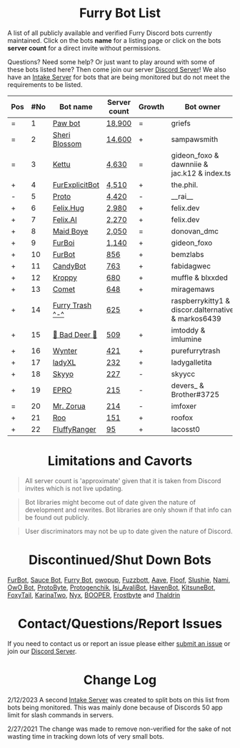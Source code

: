 <h1 align="center">Furry Bot List</h1>

A list of all publicly available and verified Furry Discord bots currently maintained. Click on the bots **name** for a listing page or click on the bots **server count** for a direct invite without permissions.

Questions? Need some help? Or just want to play around with some of these bots listed here? Then come join our server [Discord Server]! We also have an [Intake Server] for bots that are being monitored but do not meet the requirements to be listed.



| Pos | #No | Bot name | Server count | Growth | Bot owner | Bot lib
| --- | --- | -------- | -------------| ----- | ----------- | ---------- |
| = | 1 | [Paw bot] | [18,900](https://discord.com/oauth2/authorize?client_id=663823539672973353&scope=applications.commands%20bot) | = | griefs | Custom
| = | 2 | [Sheri Blossom] | [14,600](https://discord.com/oauth2/authorize?client_id=911836896429232148&scope=applications.commands%20bot) | + | sampawsmith | Discord.py
| = | 3 | [Kettu] | [4,630](https://discord.com/oauth2/authorize?client_id=667131062941384757&scope=applications.commands%20bot) | = | gideon_foxo & dawnniie & jac.k12 & index.ts | Custom
| + | 4 | [FurExplicitBot] | [4,510](https://discord.com/oauth2/authorize?=&client_id=534828939198070824&scope=applications.commands%20bot) | + | the.phil. | Discord.js
| - | 5 | [Proto] | [4,420](https://discord.com/oauth2/authorize?client_id=724601984241369100&scope=applications.commands%20bot) | - | \_\_rai__ | Discord.net
| + | 6 | [Felix.Hug] | [2,980](https://discord.com/oauth2/authorize?client_id=950449870647492658&scope=applications.commands%20bot) | + | felix.dev | Discord.py
| + | 7 | [Felix.AI] | [2,270](https://discord.com/api/oauth2/authorize?client_id=1139632229044199444&scope=applications.commands%20bot) | + | felix.dev | Discord.py
| + | 8 | [Maid Boye] | [2,050](https://discord.com/oauth2/authorize?client_id=879918811791388705&scope=applications.commands%20bot) | = | donovan_dmc | Eris
| + | 9 | [FurBoi] | [1,140](https://discord.com/oauth2/authorize?client_id=990695577547333734&scope=applications.commands%20bot) | + | gideon_foxo | Discord.js
| + | 10 | [FurBot] | [856](https://discord.com/oauth2/authorize?client_id=716259432878702633&scope=applications.commands%20bot) | + | bemzlabs | Discord.py
| + | 11 | [CandyBot] | [763](https://discord.com/oauth2/authorize?client_id=989439821380476990&scope=applications.commands%20bot) | + | fabidagwec | Unknown
| + | 12 | [Kroppy] | [680](https://discord.com/oauth2/authorize?client_id=875974356633788436&scope=applications.commands%20bot) | + | muffle & blxxded | NextCord 
| + | 13 | [Comet] | [648](https://discord.com/oauth2/authorize?client_id=678719240290828289&scope=applications.commands%20bot) | + | miragemaws | Unknown
| + | 14 | [Furry Trash ^-^] | [625](https://discord.com/oauth2/authorize?client_id=417900655601254420&scope=applications.commands%20bot) | + | raspberrykitty1 & discor.dalternative & markos6439 | Discord.py
| + | 15 | [🐾 Bad Deer 🐾] | [509](https://discord.com/oauth2/authorize?client_id=879514717612310558&scope=applications.commands%20bot) | + | imtoddy & imlumine | BDScript & AOI.js
| + | 16 | [Wynter] | [421](https://discord.com/oauth2/authorize?client_id=548269826020343809&scope=applications.commands%20bot) | + | purefurrytrash | Discord.js
| + | 17 | [ladyXL] | [232](https://discord.com/oauth2/authorize?client_id=987571118690955294&scope=applications.commands%20bot) | + | ladygalletita | Discord.js
| + | 18 | [Skyyo] | [227](https://discord.com/oauth2/authorize?client_id=877928677109817404&scope=applications.commands%20bot) | - | skyycc | Custom
| + | 19 | [EPRO] | [215](https://discord.com/oauth2/authorize?client_id=823554361397215294&scope=applications.commands%20bot) | - | devers_ & Brother#3725 | Discord.js
| = | 20 | [Mr. Zorua] | [214](https://discord.com/oauth2/authorize?client_id=735733344494682124&scope=applications.commands%20bot) | - | imfoxer | DiscordGo 
| + | 21 | [Roo] | [151](https://discord.com/oauth2/authorize?client_id=675609879083483136&scope=applications.commands%20bot) | + | roofox | Pycord
| + | 22 | [FluffyRanger] | [95](https://discord.com/oauth2/authorize?client_id=1018122677526994964&scope=applications.commands%20bot) | + | lacosst0 | Pycord



<h1 align="center">Limitations and Cavorts</h1>

> All server count is 'approximate' given that it is taken from Discord invites which is not live updating.

> Bot libraries might become out of date given the nature of development and rewrites. Bot libraries are only shown if that info can be found out publicly.

> User discriminators may not be up to date given the nature of Discord.

<h1 align="center">Discontinued/Shut Down Bots</h1>

[FurBot](https://discord.com/oauth2/authorize?client_id=174176308396425217&scope=applications.commands%20bot), [Sauce Bot](https://discord.com/oauth2/authorize?client_id=730158145489338409&scope=applications.commands%20bot), [Furry Bot](https://discord.com/oauth2/authorize?client_id=398251412246495233&scope=applications.commands%20bot), [owopup](https://discord.com/oauth2/authorize?client_id=365255872181567489&scope=applications.commands%20bot), [Fuzzbott](https://discord.com/oauth2/authorize?client_id=730633518992064514&scope=applications.commands%20bot), [Aave](https://discord.com/oauth2/authorize?client_id=486185195989368852&scope=applications.commands%20bot), [Floof](https://discord.com/oauth2/authorize?client_id=780116896775274538&scope=applications.commands%20bot), [Slushie](https://discord.com/oauth2/authorize?client_id=670786019037020188&scope=applications.commands%20bot), [Nami](https://discord.com/oauth2/authorize?client_id=747612596982513724&scope=applications.commands%20bot), [OwO Bot](https://discord.com/oauth2/authorize?client_id=517201738646945803&scope=applications.commands%20bot), [ProtoByte](https://discord.com/oauth2/authorize?client_id=877347193328111666&scope=applications.commands%20bot), [Protogenchik](https://discord.com/oauth2/authorize?client_id=890645772557746206&scope=applications.commands%20bot), [Isi_AvaliBot](https://discord.com/oauth2/authorize?client_id=876515016143147110&scope=applications.commands%20bot), [HavenBot](https://discord.com/oauth2/authorize?client_id=688494367807111234&scope=applications.commands%20bot), [KitsuneBot](https://discord.com/oauth2/authorize?client_id=738229595626668102&scope=applications.commands%20bot), [FoxyTail](https://discord.com/oauth2/authorize?client_id=716682147749953616&scope=applications.commands%20bot), [KarinaTwo](https://discord.com/oauth2/authorize?client_id=793530706319114261&scope=applications.commands%20bot), [Nyx](https://discord.com/oauth2/authorize?client_id=600206352916414464&scope=applications.commands%20bot), [BOOPER](https://discord.com/oauth2/authorize?client_id=759083323275608096&scope=applications.commands%20bot), [Frostbyte](https://discord.com/oauth2/authorize?client_id=732233716604076075&scope=applications.commands%20bot) and [Thaldrin](https://discord.com/oauth2/authorize?client_id=434662676547764244&scope=applications.commands%20bot)

<h1 align="center">Contact/Questions/Report Issues</h1>

If you need to contact us or report an issue please either [submit an issue](https://github.com/Gideon-foxo/furry-bots/issues/new) or join our [Discord Server].

<h1 align="center">Change Log</h1>

2/12/2023 A second [Intake Server] was created to split bots on this list from bots being monitored. This was mainly done because of Discords 50 app limit for slash commands in servers.

2/27/2021 The change was made to remove non-verified for the sake of not wasting time in tracking down lots of very small bots.


<!-- Markdown Links -->

[Discord Server]:https://discord.gg/c4q5GMN2n4
[Intake Server]:https://discord.gg/dTKfYRmk4W

[Sheri Blossom]:https://discord.bots.gg/bots/346702890368368640
[Paw bot]:https://discord.bots.gg/bots/663823539672973353
[Kettu]:https://discord.bots.gg/bots/667131062941384757
[Nyx]:https://discord.com/application-directory/600206352916414464
[FurExplicitBot]:https://discord.bots.gg/bots/534828939198070824
[Proto]:https://discord.bots.gg/bots/724601984241369100
[Maid Boye]:https://top.gg/bot/879918811791388705
[Nami]:https://top.gg/bot/747612596982513724
[OwO Bot]:https://top.gg/bot/517201738646945803
[Furry Trash ^-^]:https://top.gg/bot/417900655601254420
[BOOPER]:https://discord.bots.gg/bots/759083323275608096
[Frostbyte]:https://top.gg/bot/732233716604076075
[FurBot]:https://top.gg/bot/716259432878702633
[Felix.Hug]:https://top.gg/bot/950449870647492658
[Wynter]:https://discords.com/bots/bot/548269826020343809
[KitsuneBot]:https://discord.bots.gg/bots/738229595626668102
[ProtoByte]:https://top.gg/bot/877347193328111666
[EPRO]:https://top.gg/bot/823554361397215294
[KarinaTwo]:https://top.gg/bot/793530706319114261
[HavenBot]:https://top.gg/bot/688494367807111234
[Skyyo]:https://discord.bots.gg/bots/877928677109817404
[Protogenchik]:https://discords.com/bots/bot/890645772557746206
[FurBoi]:https://top.gg/bot/990695577547333734
[🐾 Bad Deer 🐾]:https://top.gg/bot/879514717612310558
[Mr. Zorua]:https://top.gg/bot/735733344494682124
[Comet]:https://discord.com/users/678719240290828289
[Isi_AvaliBot]:https://top.gg/bot/876515016143147110
[Kroppy]:https://top.gg/bot/875974356633788436
[Colin]:https://discord-botlist.eu/bots/956589806622756894
[Roo]:https://discordbotlist.com/bots/roo-bot
[ladyXL]:https://top.gg/bot/987571118690955294
[CandyBot]:https://top.gg/bot/989439821380476990
[FluffyRanger]:https://discordbotlist.com/bots/fluffyranger
[Felix.AI]:https://discord.com/application-directory/1139632229044199444
